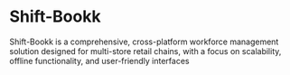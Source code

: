 # Shift-Bookk
Shift-Bookk is a comprehensive, cross-platform workforce management solution designed for multi-store retail chains, with a focus on scalability, offline functionality, and user-friendly interfaces
